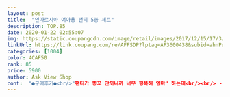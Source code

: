 ```yaml
---
layout: post 
title:  "인따르시아 여아용 팬티 5종 세트" 
description: TOP.85 
date: 2020-01-22 02:55:07 
img: https://static.coupangcdn.com/image/retail/images/2017/12/15/17/3/48ca051e-b1ad-4fe5-835e-3f583aaf7b94.jpg 
linkUrl: https://link.coupang.com/re/AFFSDP?lptag=AF3600438&subid=ahnPublicAsk&pageKey=53739659&itemId=188317864&vendorItemId=3447882372&traceid=V0-113-46cf4041bf16d02d 
categories: [1004] 
color: 4CAF50 
rank: 85 
price: 5900 
author: Ask View Shop 
cont:  "●구매후기●<br/>"팬티가 똥꼬 안끼니까 너무 행복해 엄마" 하는데<br/><br/> - 가격 ; 5천원에 구매했는데 오늘은 3900원이네요 ㅋㅋㅋ<br/><br/> - 디자인 ; 부엉이 그림이랑 리본 그림이라 아이가 좋아하고 색상도 다양하니까 골라서 입네요 ㅋㅋ 만족해요 ^^<br/><br/> - 배송 ; 로켓배송 상자에 깔끔하게 포장되서 왔는데<br/><br/> - 사이즈 ; 60<br/>100cm 18kg 60호 딱 맞아요.<br/><br/>2개짜리는 밑에 하늘색은 65사이즈예요 65는 폭이 조금더 넓어요<br/>3개짜리는 60사이즈 크기 비교한거예요#<br/>5개 짜리는 구매팬티 다섯장이구요<br/>60  입고있는데 자꾸 팬티가 낀다고 하고 딱 맞게 입고 있긴한데 너무 딱 맞아서 불편한가? 싶어 65로 구매해 보았어요<br/>60으로 사서 입혔더니 아주 좋데요.<br/><br/>89센치에 13키로 딸이구요 평소 아이 입는 팬티는 60이예요<br/>♡추가후기<br/>겉옷이던 속옷이던 애들것도 정사이즈로 입혀야하는게<br/>그래서 너무 커요 다리 사이가 펄렁해서 안이 다 보여요 ㅜ<br/>그래서 바지 입힐때만 입혀요 편하게 ㅋㅋ<br/>기저귀 떼고 팬티로 갈아탔는데 팬티 넉넉하게 구비해두려고 주문했어요~~~<br/>기존 60사이즈 팬티와 65사이즈 팬티와 비교할수 있게 사진 올렸어요<br/>꽉끼면 불편할까봐 65사서 입혔었는데 자꾸 똥꼬 낀다고 해서<br/>너무 미안했어요ㅠㅠ괜히 내 생각만 가지고 크게 입혀서 애 불편하게 했구나 하고 후회하고 반성했어요ㅠㅠ<br/>딸랑구가 이쁘다고 무지 좋아합니다.<br/><br/>마나봅니다.<br/><br/>못입힐것 같아요 ㅜㅜ<br/>사이즈는 약간 큰편이예요~ 폭이 크다기 보다 길이가 길어요~<br/>상자가 약간찢어져있었어요~<br/>색깔 디자인도 마음에 드네요<br/>세탁해서 입혀봤는데 허벅지 둘레가 다리 넣는곳이 고무줄이 터진것처럼 쫀쫀함이 없어요<br/>속옷 얼마나 안하니 속옷만은 딱맞게 사줘야겠어요.<br/><br/>아이가 팬티 가지고 오라고 하면 요 팬티만 가져오네요 ㅎㅎㅎ<br/>아직 입히기 전인데 ... <br/>.<br/> 일단 외관상으로는 마음에 드네요<br/>요즘 요 라인만 입어요.<br/><br/>재질 부드럽고 편해보여요.<br/><br/>저도 저렴할때 살때도 있겠죠 ? ㅋㅋㅋ<br/>저렴한 가격에 판매하길래 65 입혀보려고 구입했어요^^<br/>조금 크니까 아이가 편해하는거 같긴한데<br/>좀 배 아프지만 ㅠㅠ 어쩔수 없죠~ 가끔 가격아 오르락 내리락 하더라구요 ^^<br/>좀 빳빳한감은 있지만 이쁘고 입을만해요.<br/><br/>팬티가 커서인지 허리 밴드 탄력이 약한지 옷갈아 입히는데 바지랑 같이 벗겨졌어요 ㅋㅋㅋ 근데 겉옷마다 약간 달라요~<br/>편해서 그런가봐요<br/>허리 고무줄은 잘 맞는데 ... <br/>.<br/>.<br/><br/>" 
---
```

